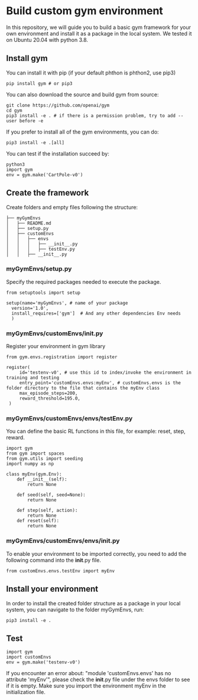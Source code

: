 # Build custom gym environment 
In this repository, we will guide you to build a basic gym framework for your own environment and install it as a package in the local system. 
We tested it on Ubuntu 20.04 with python 3.8.
## Install gym
You can install it with pip (if your default phthon is phthon2, use pip3)
```
pip install gym # or pip3
```
You can also download the source and build gym from source:
```commandline
git clone https://github.com/openai/gym
cd gym
pip3 install -e . # if there is a permission problem, try to add --user before -e
```
If you prefer to install all of the gym environments, you can do:
```commandline
pip3 install -e .[all]
```
You can test if the installation succeed by:
```commandline
python3
import gym
env = gym.make('CartPole-v0')
```
## Create the framework
Create folders and empty files following the structure:

```commandline
├── myGymEnvs
│   ├── README.md
│   ├── setup.py
│   ├── customEnvs
│   │   ├── envs
│   │   │   ├── __init__.py
│   │   │   ├── testEnv.py
│   │   ├── __init__.py
```

### myGymEnvs/setup.py
Specify the required packages needed to execute the package.
```commandline
from setuptools import setup

setup(name='myGymEnvs', # name of your package
  version='1.0',
  install_requires=['gym']  # And any other dependencies Env needs
  )
```
### myGymEnvs/customEnvs/__init__.py
Register your environment in gym library
```commandline
from gym.envs.registration import register

register(
     id='testenv-v0', # use this id to index/invoke the environment in training and testing
     entry_point='customEnvs.envs:myEnv', # customEnvs.envs is the folder directory to the file that contains the myEnv class
     max_episode_steps=200,
     reward_threshold=195.0,
 )
```

### myGymEnvs/customEnvs/envs/testEnv.py
You can define the basic RL functions in this file, for example: reset, step, reward.  
```commandline
import gym
from gym import spaces
from gym.utils import seeding
import numpy as np

class myEnv(gym.Env):
    def __init__(self):
        return None

    def seed(self, seed=None):
        return None

    def step(self, action):
        return None
    def reset(self):
        return None
```
### myGymEnvs/customEnvs/envs/__init__.py
To enable your environment to be imported correctly, you need to add the following command into the __init__.py file.
```commandline
from customEnvs.envs.testEnv import myEnv
```

## Install your environment
In order to install the created folder structure as a package in your local system, 
you can navigate to the folder myGymEnvs, run:
```commandline
pip3 install -e .
```

## Test
```commandline
import gym 
import customEnvs
env = gym.make('testenv-v0')
```
If you encounter an error about: "module 'customEnvs.envs' has no attribute 'myEnv'", please check the __init__.py file under the envs folder to see if it is empty. Make sure you import the environment myEnv in the initialization file. 
